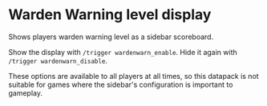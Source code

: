 # Warden Warning level display

Shows players warden warning level as a sidebar scoreboard.

Show the display with `/trigger wardenwarn_enable`. Hide it again with `/trigger wardenwarn_disable`. 

These options are available to all players at all times, so this datapack is not suitable for games
where the sidebar's configuration is important to gameplay.